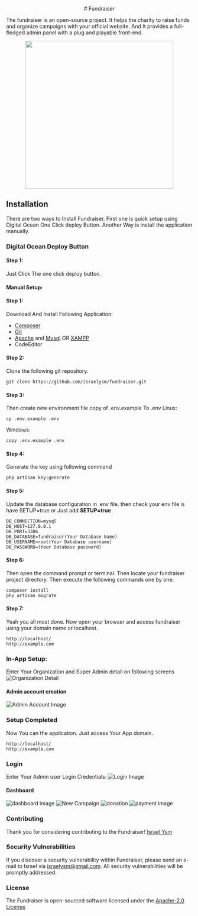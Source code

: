
<p align="center">
# Fundraiser
</p>
The fundraiser is an open-source project. It helps the charity to raise funds and organize campaigns with your official website. And It provides a full-fledged admin panel with a plug and playable front-end.
<p align="center">
<img src="https://nanotricks.in/fundraiser/fundraiserlogo.png" width="400">
</p>

## Installation
There are two ways to Install Fundraiser. First one is quick setup using Digital Ocean One Click deploy Button. Another Way is install the application manually.   
### Digital Ocean Deploy Button
#### Step 1: 
Just Click The one click deploy button. 
#### Manual Setup:
#### Step 1:
Download And Install Following Application:

 - [Composer](https://getcomposer.org/)
 - [Git](https://git-scm.com/)
 - [Apache](https://httpd.apache.org/download.cgi) and [Mysql](https://www.mysql.com/downloads/) OR [XAMPP](https://www.apachefriends.org/download.html)
 - CodeEditor

#### Step 2:
Clone the following git repository.

    git clone https://github.com/israelysm/fundraiser.git
#### Step 3:
Then create new environment file copy of .env.example To .env
Linux:

    cp .env.example .env
 Windows:

    copy .env.example .env

#### Step 4:
Generate the key using following command

    php artisan key:generate
#### Step 5:
Update the database configuration in .env file. then check your env file is have SETUP=true or Just add **SETUP=true**

    DB_CONNECTION=mysql
    DB_HOST=127.0.0.1
    DB_PORT=3306
    DB_DATABASE=fundraiser(Your Database Name)
    DB_USERNAME=root(Your Database username)
    DB_PASSWORD=(Your Database password)

#### Step 6:
Then open the command prompt or terminal. Then locate your fundraiser project directory. Then execute the following commands one by one.

    composer install
    php artisan migrate
#### Step 7:
Yeah you all most done. Now open your browser and access fundraiser using your domain name or localhost.

    http://localhost/
    http://example.com
### In-App Setup:
Enter Your Organization and Super Admin detail on following screens
![Organization Detail](https://nanotricks.in/fundraiser/setup2.JPG)
#### Admin account creation
![Admin Account Image](https://nanotricks.in/fundraiser/setup3.JPG)
### Setup Completed
Now You can the application. Just access Your App domain. 

    http://localhost/
    http://example.com
### Login
Enter Your Admin user Login Credentials:
![Login Image](https://nanotricks.in/fundraiser/login.JPG)
#### Dashboard
![dashboard image](https://nanotricks.in/fundraiser/campaign.JPG)
![New Campaign](https://nanotricks.in/fundraiser/newcampaign.JPG)
![donation](https://nanotricks.in/fundraiser/donation.JPG)
![payment image](https://nanotricks.in/fundraiser/payment.JPG)



### Contributing

Thank you for considering contributing to the Fundraiser! [Israel Ysm](mailto:israelysm@gmail.com.com?subject=fundraiser)


### Security Vulnerabilities

If you discover a security vulnerability within Fundraiser, please send an e-mail to Israel via [israelysm@gmail.com](mailto:israelysm@gmail.com.com). All security vulnerabilities will be promptly addressed.

### License

The Fundraiser is open-sourced software licensed under the [Apache-2.0 License](https://github.com/israelysm/fundraiser/blob/main/LICENSE).
